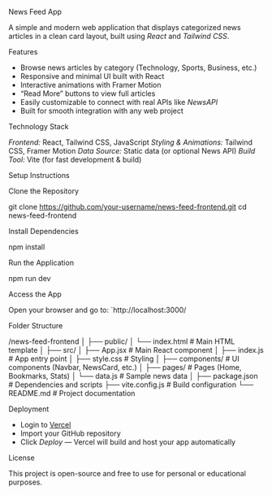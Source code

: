 News Feed App

A simple and modern web application that displays categorized news articles in a clean card layout, built using *React* and *Tailwind CSS*.

Features

* Browse news articles by category (Technology, Sports, Business, etc.)
* Responsive and minimal UI built with React
* Interactive animations with Framer Motion
* “Read More” buttons to view full articles
* Easily customizable to connect with real APIs like *NewsAPI*
* Built for smooth integration with any web project

Technology Stack

*Frontend:* React, Tailwind CSS, JavaScript
*Styling & Animations:* Tailwind CSS, Framer Motion
*Data Source:* Static data (or optional News API)
*Build Tool:* Vite (for fast development & build)

Setup Instructions

Clone the Repository

git clone https://github.com/your-username/news-feed-frontend.git
cd news-feed-frontend

Install Dependencies

npm install

Run the Application

npm run dev

Access the App

Open your browser and go to:
`http://localhost:3000/

 Folder Structure

/news-feed-frontend
│
├── public/
│   └── index.html              # Main HTML template
│
├── src/
│   ├── App.jsx                 # Main React component
│   ├── index.js                # App entry point
│   ├── style.css               # Styling
│   ├── components/             # UI components (Navbar, NewsCard, etc.)
│   ├── pages/                  # Pages (Home, Bookmarks, Stats)
│   └── data.js                 # Sample news data
│
├── package.json                # Dependencies and scripts
├── vite.config.js              # Build configuration
└── README.md                   # Project documentation

Deployment


* Login to [Vercel](https://vercel.com)
* Import your GitHub repository
* Click *Deploy* — Vercel will build and host your app automatically

License

This project is open-source and free to use for personal or educational purposes.
